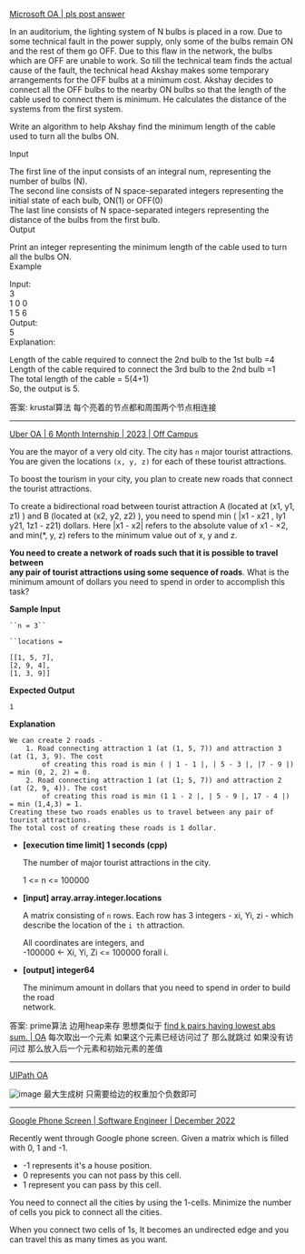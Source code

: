 [Microsoft OA | pls post answer](https://leetcode.com/discuss/interview-question/2454137/Microsoft-OA-or-pls-post-answer)

In an auditorium, the lighting system of N bulbs is placed in a row. Due to some technical fault in the power supply, only some of the bulbs remain ON and the rest of them go OFF. Due to this flaw in the network, the bulbs which are OFF are unable to work. So till the technical team finds the actual cause of the fault, the technical head Akshay makes some temporary arrangements for the OFF bulbs at a minimum cost. Akshay decides to connect all the OFF bulbs to the nearby ON bulbs so that the length of the cable used to connect them is minimum. He calculates the distance of the systems from the first system.

Write an algorithm to help Akshay find the minimum length of the cable used to turn all the bulbs ON.

Input

The first line of the input consists of an integral num, representing the number of bulbs (N).  
The second line consists of N space-separated integers representing the initial state of each bulb, ON(1) or OFF(0)  
The last line consists of N space-separated integers representing the distance of the bulbs from the first bulb.  
Output

Print an integer representing the minimum length of the cable used to turn all the bulbs ON.  
Example

Input:  
3  
1 0 0  
1 5 6  
Output:  
5  
Explanation:

Length of the cable required to connect the 2nd bulb to the 1st bulb =4  
Length of the cable required to connect the 3rd bulb to the 2nd bulb =1  
The total length of the cable = 5(4+1)  
So, the output is 5.

答案: krustal算法 每个亮着的节点都和周围两个节点相连接

--------------

[Uber OA | 6 Month Internship | 2023 | Off Campus](https://leetcode.com/discuss/interview-question/2624313/Uber-OA-or-6-Month-Internship-or-2023-or-Off-Campus)

You are the mayor of a very old city. The city has  `n`  major tourist attractions. You are given the locations  `(x, y, z)`  for each of these tourist attractions.

To boost the tourism in your city, you plan to create new roads that connect the tourist attractions.

To create a bidirectional road between tourist attraction A (located at (x1, y1, z1) ) and B (located at (x2, y2, z2) ), you need to spend min ( |x1 - x21 , ly1 y21, 1z1 - z21) dollars. Here |x1 - x2| refers to the absolute value of x1 - ×2, and min(*, y, z) refers to the minimum value out of x, y and z.

**You need to create a network of roads such that it is possible to travel between  
any pair of tourist attractions using some sequence of roads**. What is the minimum amount of dollars you need to spend in order to accomplish this task?

**Sample Input**

```
``n = 3``

``locations = 

[[1, 5, 7],
[2, 9, 4],
[1, 3, 9]]

```

**Expected Output**

```
1

```

**Explanation**

```
We can create 2 roads -
	1. Road connecting attraction 1 (at (1, 5, 7)) and attraction 3 (at (1, 3, 9). The cost
		of creating this road is min ( | 1 - 1 |, | 5 - 3 |, |7 - 9 |) = min (0, 2, 2) = 0.
	2. Road connecting attraction 1 (at (1; 5, 7)) and attraction 2 (at (2, 9, 4)). The cost
		of creating this road is min (1 1 - 2 |, | 5 - 9 |, 17 - 4 |) = min (1,4,3) = 1.
Creating these two roads enables us to travel between any pair of tourist attractions.
The total cost of creating these roads is 1 dollar.

```

-   **[execution time limit] 1 seconds (cpp)**
    
    The number of major tourist attractions in the city.
    
    1 <= n <= 100000
    
-   **[input] array.array.integer.locations**
    
    A matrix consisting of  `n`  rows. Each row has 3 integers - xi, Yi, zi - which describe the location of the  `i th`  attraction.
    
    All coordinates are integers, and  
    -100000 <- Xi, Yi, Zi <= 100000 forall i.
    
-   **[output] integer64**
    
    The minimum amount in dollars that you need to spend in order to build the road  
    network.

答案: prime算法 
边用heap来存 思想类似于 [find k pairs having lowest abs sum. | OA](https://leetcode.com/discuss/interview-question/2405122/find-k-pairs-having-lowest-abs-sum.-or-OA)
每次取出一个元素 如果这个元素已经访问过了 那么就跳过 如果没有访问过 那么放入后一个元素和初始元素的差值

---------

[UIPath OA](https://leetcode.com/discuss/interview-question/2666678/UIPath-OA)

![image](https://assets.leetcode.com/users/images/310506ab-ad63-4111-86b7-2411a2209a35_1665023080.4790018.png)
最大生成树 只需要给边的权重加个负数即可

-----

[Google Phone Screen | Software Engineer | December 2022](https://leetcode.com/discuss/interview-question/2926214/Google-Phone-Screen-or-Software-Engineer-or-December-2022)

Recently went through Google phone screen. Given a matrix which is filled with 0, 1 and -1.

-   -1 represents it's a house position.
-   0 represents you can not pass by this cell.
-   1 represent you can pass by this cell.

You need to connect all the cities by using the 1-cells. Minimize the number of cells you pick to connect all the cities.

When you connect two cells of 1s, It becomes an undirected edge and you can travel this as many times as you want.



<!--stackedit_data:
eyJoaXN0b3J5IjpbLTMwOTY2OTkwOCwxMTMyODg3MzksMTQ3Mj
g2MDQ2OSwxMTU5OTc5NjM2LDczMDk5ODExNl19
-->